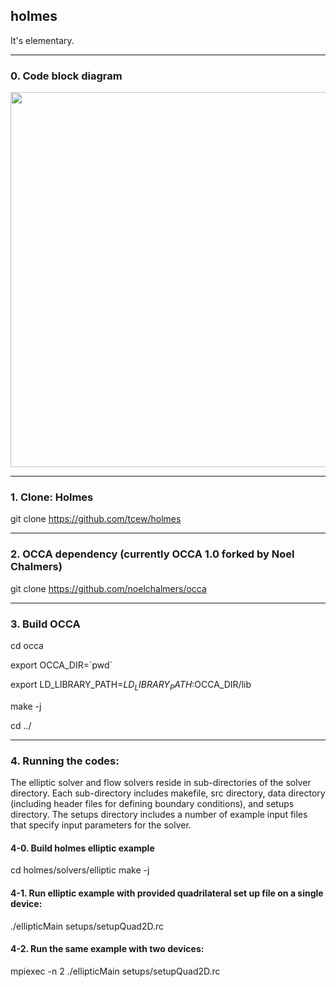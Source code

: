 ## holmes
It's elementary.

---
### 0. Code block diagram 
<img src="http://www.math.vt.edu/people/tcew/libParanumalDiagramLocal-crop-V2.png" width="600" >

---
### 1. Clone: Holmes
git clone https://github.com/tcew/holmes

---
### 2. OCCA dependency (currently OCCA 1.0 forked by Noel Chalmers) 
git clone https://github.com/noelchalmers/occa

---
### 3. Build OCCA 
cd occa

export OCCA_DIR=\`pwd\`

export LD_LIBRARY_PATH=$LD_LIBRARY_PATH:$OCCA_DIR/lib

make -j

cd ../

---
### 4. Running the codes: 

The elliptic solver and flow solvers reside in sub-directories of the solver directory. Each sub-directory includes makefile, src directory, data directory (including header files for defining boundary conditions), and setups directory. The setups directory includes a number of example input files that specify input parameters for the solver.

#### 4-0. Build holmes elliptic example
cd holmes/solvers/elliptic
make -j

#### 4-1. Run elliptic example with provided quadrilateral set up file on a single device:
./ellipticMain setups/setupQuad2D.rc

#### 4-2. Run the same example with two devices:
mpiexec -n 2 ./ellipticMain setups/setupQuad2D.rc
